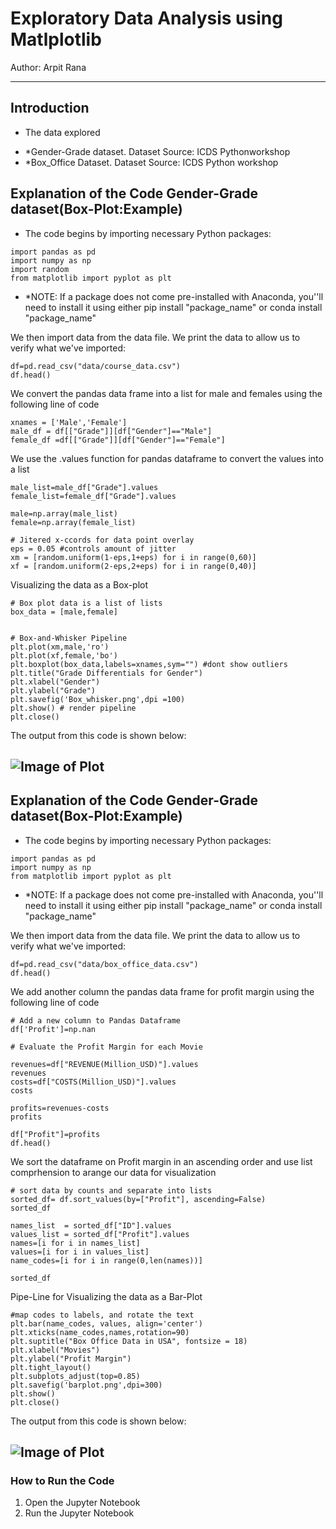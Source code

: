 # Exploratory Data Analysis using Matlplotlib
Author: Arpit Rana

---
## Introduction
* The data explored 
- *Gender-Grade dataset. Dataset Source: ICDS Pythonworkshop
- *Box_Office Dataset. Dataset Source: ICDS Python workshop

## Explanation of the Code Gender-Grade dataset(Box-Plot:Example)
* The code begins by importing necessary Python packages:

```
import pandas as pd
import numpy as np
import random
from matplotlib import pyplot as plt
```

- *NOTE: If a package does not come pre-installed with Anaconda, you''ll need to install it using either pip install "package_name" or conda install "package_name"

We then import data from the data file. We print the data to allow us to verify what we've imported:

```
df=pd.read_csv("data/course_data.csv")
df.head()
```
We convert the pandas data frame into a list for male and females using the following line of code

```
xnames = ['Male','Female']
male_df = df[["Grade"]][df["Gender"]=="Male"]
female_df =df[["Grade"]][df["Gender"]=="Female"]

```
We use the .values function for pandas dataframe to convert the values into a list
```
male_list=male_df["Grade"].values
female_list=female_df["Grade"].values

male=np.array(male_list)
female=np.array(female_list)

# Jitered x-ccords for data point overlay
eps = 0.05 #controls amount of jitter
xm = [random.uniform(1-eps,1+eps) for i in range(0,60)]
xf = [random.uniform(2-eps,2+eps) for i in range(0,40)]
```
Visualizing the data as a Box-plot
```
# Box plot data is a list of lists
box_data = [male,female]


# Box-and-Whisker Pipeline
plt.plot(xm,male,'ro')
plt.plot(xf,female,'bo')
plt.boxplot(box_data,labels=xnames,sym="") #dont show outliers
plt.title("Grade Differentials for Gender")
plt.xlabel("Gender")
plt.ylabel("Grade")
plt.savefig('Box_whisker.png',dpi =100)
plt.show() # render pipeline
plt.close()

````
The output from this code is shown below:

![Image of Plot](images/Box_whisker.png)
---

## Explanation of the Code Gender-Grade dataset(Box-Plot:Example)
* The code begins by importing necessary Python packages:

```
import pandas as pd
import numpy as np
from matplotlib import pyplot as plt
```

- *NOTE: If a package does not come pre-installed with Anaconda, you''ll need to install it using either pip install "package_name" or conda install "package_name"

We then import data from the data file. We print the data to allow us to verify what we've imported:

```
df=pd.read_csv("data/box_office_data.csv")
df.head()
```
We add another column the pandas data frame for profit margin using the following line of code

```
# Add a new column to Pandas Dataframe
df['Profit']=np.nan

# Evaluate the Profit Margin for each Movie

revenues=df["REVENUE(Million_USD)"].values
revenues
costs=df["COSTS(Million_USD)"].values
costs

profits=revenues-costs
profits

df["Profit"]=profits
df.head()

```
We sort the dataframe on Profit margin in an ascending order and use list comprhension to arange our data for visualization
```
# sort data by counts and separate into lists
sorted_df= df.sort_values(by=["Profit"], ascending=False)
sorted_df

names_list  = sorted_df["ID"].values
values_list = sorted_df["Profit"].values
names=[i for i in names_list]
values=[i for i in values_list]
name_codes=[i for i in range(0,len(names))]

sorted_df
```
Pipe-Line for Visualizing the data as a Bar-Plot
```
#map codes to labels, and rotate the text
plt.bar(name_codes, values, align='center')
plt.xticks(name_codes,names,rotation=90)
plt.suptitle("Box Office Data in USA", fontsize = 18)
plt.xlabel("Movies")
plt.ylabel("Profit Margin")
plt.tight_layout()
plt.subplots_adjust(top=0.85)
plt.savefig('barplot.png',dpi=300)
plt.show()
plt.close()

````
The output from this code is shown below:

![Image of Plot](images/barplot.png)
---


### How to Run the Code
1. Open the Jupyter Notebook
2. Run the Jupyter Notebook
